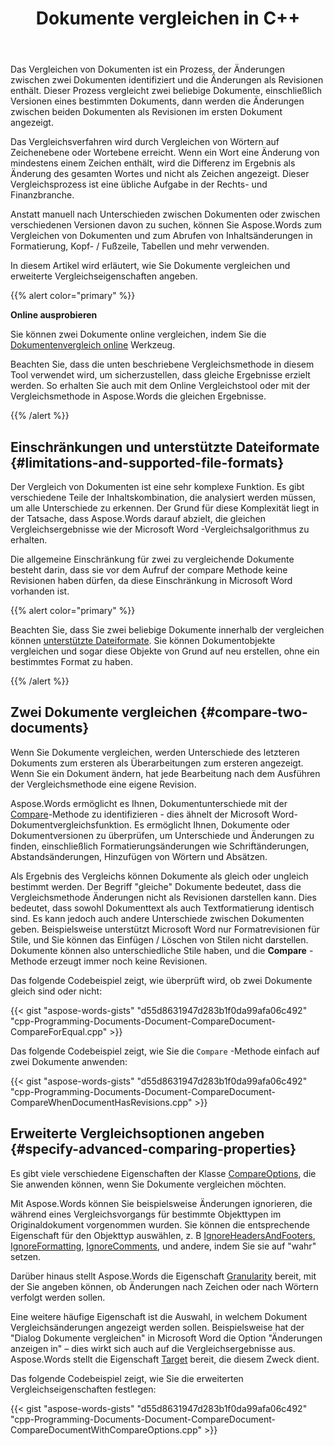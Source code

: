 ﻿---
title: Dokumente vergleichen in C++
second_title: Aspose.Words für C++
articleTitle: Dokumente vergleichen
linktitle: Dokumente vergleichen
type: docs
description: "Vergleicht zwei Dokumente in beliebigen unterstützten Formaten und zeigt Inhaltsänderungen mit C++ an. Sie können beim Vergleichen erweiterte Optionen anwenden."
weight: 60
url: /de/cpp/compare-documents/
---

Das Vergleichen von Dokumenten ist ein Prozess, der Änderungen zwischen zwei Dokumenten identifiziert und die Änderungen als Revisionen enthält. Dieser Prozess vergleicht zwei beliebige Dokumente, einschließlich Versionen eines bestimmten Dokuments, dann werden die Änderungen zwischen beiden Dokumenten als Revisionen im ersten Dokument angezeigt.

Das Vergleichsverfahren wird durch Vergleichen von Wörtern auf Zeichenebene oder Wortebene erreicht. Wenn ein Wort eine Änderung von mindestens einem Zeichen enthält, wird die Differenz im Ergebnis als Änderung des gesamten Wortes und nicht als Zeichen angezeigt. Dieser Vergleichsprozess ist eine übliche Aufgabe in der Rechts- und Finanzbranche.

Anstatt manuell nach Unterschieden zwischen Dokumenten oder zwischen verschiedenen Versionen davon zu suchen, können Sie Aspose.Words zum Vergleichen von Dokumenten und zum Abrufen von Inhaltsänderungen in Formatierung, Kopf- / Fußzeile, Tabellen und mehr verwenden.

In diesem Artikel wird erläutert, wie Sie Dokumente vergleichen und erweiterte Vergleichseigenschaften angeben.

{{% alert color="primary" %}}

**Online ausprobieren**

Sie können zwei Dokumente online vergleichen, indem Sie die [Dokumentenvergleich online](https://products.aspose.app/words/comparison) Werkzeug.

Beachten Sie, dass die unten beschriebene Vergleichsmethode in diesem Tool verwendet wird, um sicherzustellen, dass gleiche Ergebnisse erzielt werden. So erhalten Sie auch mit dem Online Vergleichstool oder mit der Vergleichsmethode in Aspose.Words die gleichen Ergebnisse.

{{% /alert %}}

## Einschränkungen und unterstützte Dateiformate {#limitations-and-supported-file-formats}

Der Vergleich von Dokumenten ist eine sehr komplexe Funktion. Es gibt verschiedene Teile der Inhaltskombination, die analysiert werden müssen, um alle Unterschiede zu erkennen. Der Grund für diese Komplexität liegt in der Tatsache, dass Aspose.Words darauf abzielt, die gleichen Vergleichsergebnisse wie der Microsoft Word -Vergleichsalgorithmus zu erhalten.

Die allgemeine Einschränkung für zwei zu vergleichende Dokumente besteht darin, dass sie vor dem Aufruf der compare Methode keine Revisionen haben dürfen, da diese Einschränkung in Microsoft Word vorhanden ist.

{{% alert color="primary" %}}

Beachten Sie, dass Sie zwei beliebige Dokumente innerhalb der vergleichen können [unterstützte Dateiformate](/words/cpp/supported-document-formats/). Sie können Dokumentobjekte vergleichen und sogar diese Objekte von Grund auf neu erstellen, ohne ein bestimmtes Format zu haben.

{{% /alert %}}

## Zwei Dokumente vergleichen {#compare-two-documents}

Wenn Sie Dokumente vergleichen, werden Unterschiede des letzteren Dokuments zum ersteren als Überarbeitungen zum ersteren angezeigt. Wenn Sie ein Dokument ändern, hat jede Bearbeitung nach dem Ausführen der Vergleichsmethode eine eigene Revision.

Aspose.Words ermöglicht es Ihnen, Dokumentunterschiede mit der [Compare](https://reference.aspose.com/words/cpp/aspose.words/document/compare/)-Methode zu identifizieren - dies ähnelt der Microsoft Word-Dokumentvergleichsfunktion. Es ermöglicht Ihnen, Dokumente oder Dokumentversionen zu überprüfen, um Unterschiede und Änderungen zu finden, einschließlich Formatierungsänderungen wie Schriftänderungen, Abstandsänderungen, Hinzufügen von Wörtern und Absätzen.

Als Ergebnis des Vergleichs können Dokumente als gleich oder ungleich bestimmt werden. Der Begriff "gleiche" Dokumente bedeutet, dass die Vergleichsmethode Änderungen nicht als Revisionen darstellen kann. Dies bedeutet, dass sowohl Dokumenttext als auch Textformatierung identisch sind. Es kann jedoch auch andere Unterschiede zwischen Dokumenten geben. Beispielsweise unterstützt Microsoft Word nur Formatrevisionen für Stile, und Sie können das Einfügen / Löschen von Stilen nicht darstellen. Dokumente können also unterschiedliche Stile haben, und die **Compare** -Methode erzeugt immer noch keine Revisionen.

Das folgende Codebeispiel zeigt, wie überprüft wird, ob zwei Dokumente gleich sind oder nicht:

{{< gist "aspose-words-gists" "d55d8631947d283b1f0da99afa06c492" "cpp-Programming-Documents-Document-CompareDocument-CompareForEqual.cpp" >}}

Das folgende Codebeispiel zeigt, wie Sie die `Compare` -Methode einfach auf zwei Dokumente anwenden:

{{< gist "aspose-words-gists" "d55d8631947d283b1f0da99afa06c492" "cpp-Programming-Documents-Document-CompareDocument-CompareWhenDocumentHasRevisions.cpp" >}}

## Erweiterte Vergleichsoptionen angeben {#specify-advanced-comparing-properties}

Es gibt viele verschiedene Eigenschaften der Klasse [CompareOptions](https://reference.aspose.com/words/cpp/aspose.words.comparing/compareoptions/), die Sie anwenden können, wenn Sie Dokumente vergleichen möchten.

Mit Aspose.Words können Sie beispielsweise Änderungen ignorieren, die während eines Vergleichsvorgangs für bestimmte Objekttypen im Originaldokument vorgenommen wurden. Sie können die entsprechende Eigenschaft für den Objekttyp auswählen, z. B [IgnoreHeadersAndFooters](https://reference.aspose.com/words/cpp/aspose.words.comparing/compareoptions/get_ignoreheadersandfooters/), [IgnoreFormatting](https://reference.aspose.com/words/cpp/aspose.words.comparing/compareoptions/get_ignoreformatting/), [IgnoreComments](https://reference.aspose.com/words/cpp/aspose.words.comparing/compareoptions/get_ignorecomments/), und andere, indem Sie sie auf "wahr" setzen.

Darüber hinaus stellt Aspose.Words die Eigenschaft [Granularity](https://reference.aspose.com/words/cpp/aspose.words.comparing/compareoptions/get_granularity/) bereit, mit der Sie angeben können, ob Änderungen nach Zeichen oder nach Wörtern verfolgt werden sollen.

Eine weitere häufige Eigenschaft ist die Auswahl, in welchem Dokument Vergleichsänderungen angezeigt werden sollen. Beispielsweise hat der "Dialog Dokumente vergleichen" in Microsoft Word die Option "Änderungen anzeigen in" – dies wirkt sich auch auf die Vergleichsergebnisse aus. Aspose.Words stellt die Eigenschaft [Target](https://reference.aspose.com/words/cpp/aspose.words.comparing/compareoptions/get_target/) bereit, die diesem Zweck dient.

Das folgende Codebeispiel zeigt, wie Sie die erweiterten Vergleichseigenschaften festlegen:

{{< gist "aspose-words-gists" "d55d8631947d283b1f0da99afa06c492" "cpp-Programming-Documents-Document-CompareDocument-CompareDocumentWithCompareOptions.cpp" >}}
